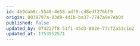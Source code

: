 ```yaml
---
id: 4b9dab8c-5548-4e58-adf9-cd8edf276bf9
origin: 8039797a-03d9-4d1b-ba37-7747a9e7eb0d
published: false
updated_by: 074227f8-51f1-45d3-802e-77cf2a53c1e2
updated_at: 1753952571
---
```

